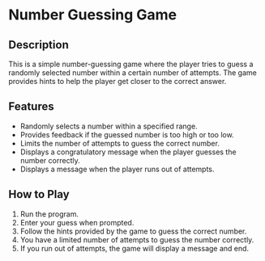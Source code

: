 # Number Guessing Game 

## Description 
This is a simple number-guessing game where the player tries to guess a randomly selected number within a certain number of attempts. 
The game provides hints to help the player get closer to the correct answer. 

## Features 
- Randomly selects a number within a specified range.
- Provides feedback if the guessed number is too high or too low.
- Limits the number of attempts to guess the correct number. 
- Displays a congratulatory message when the player guesses the number correctly. 
- Displays a message when the player runs out of attempts. 

## How to Play 
1. Run the program. 
2. Enter your guess when prompted. 
3. Follow the hints provided by the game to guess the correct number. 
4. You have a limited number of attempts to guess the number correctly. 
5. If you run out of attempts, the game will display a message and end.
